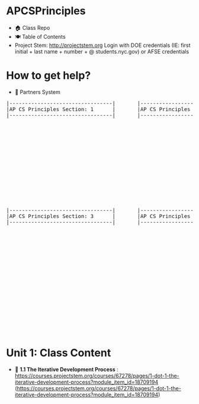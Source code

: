 # APCSPrinciples
- 🏠 Class Repo <br>
- 🍽️ Table of Contents <br>
- Project Stem: http://projectstem.org Login with DOE credentials (IE: first initial + last name + number + @ students.nyc.gov) or AFSE credentials <br>
      
# How to get help?
  - 🤯 Partners System
<pre>
|---------------------------------|       |---------------------------------|  
|AP CS Principles Section: 1      |       |AP CS Principles Section: 2      |   
|---------------------------------|       |---------------------------------| 















|---------------------------------|       |---------------------------------|  
|AP CS Principles Section: 3      |       |AP CS Principles Section: 4      | 
|---------------------------------|       |---------------------------------| 


















</pre>

# Unit 1: Class Content <br>
- 📝 **1.1 The Iterative Development Process** : https://courses.projectstem.org/courses/67278/pages/1-dot-1-the-iterative-development-process?module_item_id=18709194 (https://courses.projectstem.org/courses/67278/pages/1-dot-1-the-iterative-development-process?module_item_id=18709194)




    
    
